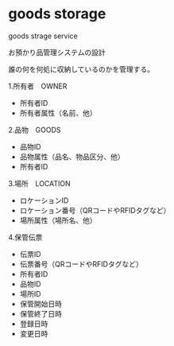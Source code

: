 # goods storage
goods strage service

お預かり品管理システムの設計

誰の何を何処に収納しているのかを管理する。

1.所有者　OWNER
* 所有者ID
* 所有者属性（名前、他）

2.品物　GOODS
* 品物ID
* 品物属性（品名、物品区分、他）
* 所有者ID

3.場所　LOCATION
* ロケーションID
* ロケーション番号（QRコードやRFIDタグなど）
* 場所属性（場所名、他）

4.保管伝票
* 伝票ID
* 伝票番号（QRコードやRFIDタグなど）
* 所有者ID
* 品物ID
* 場所ID
* 保管開始日時
* 保管終了日時
* 登録日時
* 変更日時







